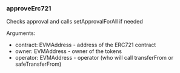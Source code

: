 ### approveErc721

Checks approval and calls setApprovalForAll if needed

Arguments:

- contract: EVMAddress - address of the ERC721 contract
- owner: EVMAddress - owner of the tokens
- operator: EVMAddress - operator (who will call transferFrom or safeTransferFrom)
